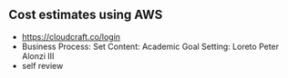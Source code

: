 ## Cost estimates using AWS
* https://cloudcraft.co/login
* Business Process: Set Content: Academic Goal Setting: Loreto Peter Alonzi III
* self review
